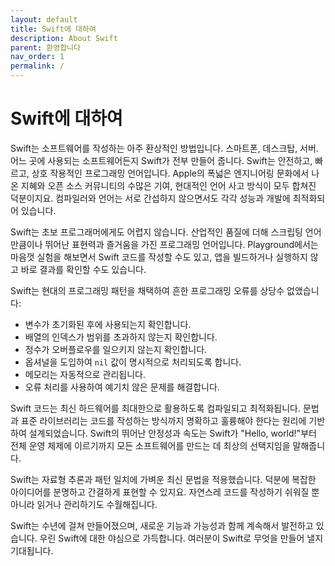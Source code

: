 ```yaml
---
layout: default
title: Swift에 대하여
description: About Swift
parent: 환영합니다
nav_order: 1
permalink: /
---
```


# Swift에 대하여

Swift는 소프트웨어를 작성하는 아주 환상적인 방법입니다. 스마트폰, 데스크탑, 서버. 어느 곳에 사용되는 소프트웨어든지 Swift가 전부 만들어 줍니다. Swift는 안전하고, 빠르고, 상호 작용적인 프로그래밍 언어입니다. Apple의 폭넓은 엔지니어링 문화에서 나온 지혜와 오픈 소스 커뮤니티의 수많은 기여, 현대적인 언어 사고 방식이 모두 합쳐진 덕분이지요. 컴파일러와 언어는 서로 간섭하지 않으면서도 각각 성능과 개발에 최적화되어 있습니다.

Swift는 초보 프로그래머에게도 어렵지 않습니다. 산업적인 품질에 더해 스크립팅 언어만큼이나 뛰어난 표현력과 즐거움을 가진 프로그래밍 언어입니다. Playground에서는 마음껏 실험을 해보면서 Swift 코드를 작성할 수도 있고, 앱을 빌드하거나 실행하지 않고 바로 결과를 확인할 수도 있습니다.

Swift는 현대의 프로그래밍 패턴을 채택하여 흔한 프로그래밍 오류를 상당수 없앴습니다:

* 변수가 초기화된 후에 사용되는지 확인합니다.
* 배열의 인덱스가 범위를 초과하지 않는지 확인합니다.
* 정수가 오버플로우를 일으키지 않는지 확인합니다.
* 옵셔널을 도입하여 `nil` 값이 명시적으로 처리되도록 합니다.
* 메모리는 자동적으로 관리됩니다.
* 오류 처리를 사용하여 예기치 않은 문제를 해결합니다.

Swift 코드는 최신 하드웨어를 최대한으로 활용하도록 컴파일되고 최적화됩니다. 문법과 표준 라이브러리는 코드를 작성하는 방식까지 명확하고 훌륭해야 한다는 원리에 기반하여 설계되었습니다. Swift의 뛰어난 안정성과 속도는 Swift가 "Hello, world!"부터 전체 운영 체제에 이르기까지 모든 소프트웨어를 만드는 데 최상의 선택지임을 말해줍니다.

Swift는 자료형 추론과 패턴 일치에 가벼운 최신 문법을 적용했습니다. 덕분에 복잡한 아이디어를 분명하고 간결하게 표현할 수 있지요. 자연스레 코드를 작성하기 쉬워질 뿐 아니라 읽거나 관리하기도 수월해집니다.

Swift는 수년에 걸쳐 만들어졌으며, 새로운 기능과 가능성과 함께 계속해서 발전하고 있습니다. 우린 Swift에 대한 야심으로 가득합니다. 여러분이 Swift로 무엇을 만들어 낼지 기대됩니다.